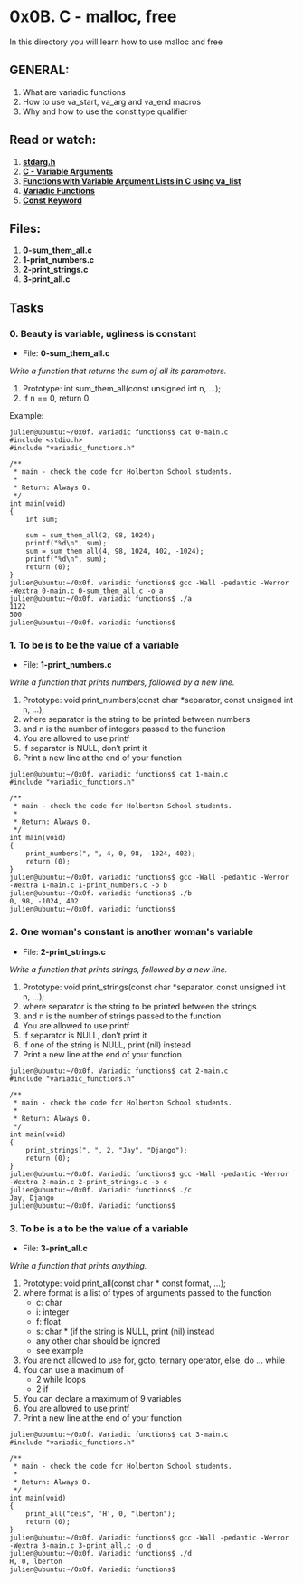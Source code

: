 # 0x0B. C - malloc, free
In this directory you will learn how to use malloc and free

## GENERAL:

1.  What are variadic functions
2.  How to use va_start, va_arg and va_end macros
3.  Why and how to use the const type qualifier

## Read or watch:

1.    **[stdarg.h](https://en.wikipedia.org/wiki/Stdarg.h)**
2.    **[C - Variable Arguments](https://www.tutorialspoint.com/cprogramming/c_variable_arguments.htm)**
3.    **[Functions with Variable Argument Lists in C using va_list](https://www.cprogramming.com/tutorial/c/lesson17.html)**
4.    **[Variadic Functions](https://www.gnu.org/software/libc/manual/html_node/Variadic-Functions.html)**
5.    **[Const Keyword](https://www.youtube.com/watch?v=1W4oyuOdXv8)**

## Files:

1.  **0-sum_them_all.c**
2.  **1-print_numbers.c**
3.  **2-print_strings.c**
4.  **3-print_all.c**

## Tasks

### 0. Beauty is variable, ugliness is constant 
*   File: **0-sum_them_all.c**

*Write a function that returns the sum of all its parameters.*

1.  Prototype: int sum_them_all(const unsigned int n, ...);
2.  If n == 0, return 0 

Example:

```
julien@ubuntu:~/0x0f. variadic functions$ cat 0-main.c
#include <stdio.h>
#include "variadic_functions.h"

/**
 * main - check the code for Holberton School students.
 *
 * Return: Always 0.
 */
int main(void)
{
    int sum;

    sum = sum_them_all(2, 98, 1024);
    printf("%d\n", sum);
    sum = sum_them_all(4, 98, 1024, 402, -1024);
    printf("%d\n", sum);    
    return (0);
}
julien@ubuntu:~/0x0f. variadic functions$ gcc -Wall -pedantic -Werror -Wextra 0-main.c 0-sum_them_all.c -o a
julien@ubuntu:~/0x0f. variadic functions$ ./a 
1122
500
julien@ubuntu:~/0x0f. variadic functions$ 

```

### 1. To be is to be the value of a variable 

*   File: **1-print_numbers.c**

*Write a function that prints numbers, followed by a new line.*

1.  Prototype: void print_numbers(const char *separator, const unsigned int n, ...);
2.  where separator is the string to be printed between numbers
3.  and n is the number of integers passed to the function
4.  You are allowed to use printf
5.  If separator is NULL, don’t print it
6.  Print a new line at the end of your function  

```
julien@ubuntu:~/0x0f. variadic functions$ cat 1-main.c
#include "variadic_functions.h"

/**
 * main - check the code for Holberton School students.
 *
 * Return: Always 0.
 */
int main(void)
{
    print_numbers(", ", 4, 0, 98, -1024, 402);
    return (0);
}
julien@ubuntu:~/0x0f. variadic functions$ gcc -Wall -pedantic -Werror -Wextra 1-main.c 1-print_numbers.c -o b
julien@ubuntu:~/0x0f. variadic functions$ ./b
0, 98, -1024, 402
julien@ubuntu:~/0x0f. variadic functions$ 
```

###  2. One woman's constant is another woman's variable 

*   File: **2-print_strings.c**

*Write a function that prints strings, followed by a new line.*

1.  Prototype: void print_strings(const char *separator, const unsigned int n, ...);
2.  where separator is the string to be printed between the strings
3.  and n is the number of strings passed to the function
4.  You are allowed to use printf
5.  If separator is NULL, don’t print it
6.  If one of the string is NULL, print (nil) instead
7.  Print a new line at the end of your function

```
julien@ubuntu:~/0x0f. Variadic functions$ cat 2-main.c
#include "variadic_functions.h"

/**
 * main - check the code for Holberton School students.
 *
 * Return: Always 0.
 */
int main(void)
{
    print_strings(", ", 2, "Jay", "Django");
    return (0);
}
julien@ubuntu:~/0x0f. Variadic functions$ gcc -Wall -pedantic -Werror -Wextra 2-main.c 2-print_strings.c -o c
julien@ubuntu:~/0x0f. Variadic functions$ ./c 
Jay, Django
julien@ubuntu:~/0x0f. Variadic functions$ 
```

###  3. To be is a to be the value of a variable 
*   File: **3-print_all.c**

*Write a function that prints anything.*

1.  Prototype: void print_all(const char * const format, ...);
2.  where format is a list of types of arguments passed to the function
     - c: char
     - i: integer
     - f: float
     - s: char * (if the string is NULL, print (nil) instead 
     - any other char should be ignored
     - see example
3.  You are not allowed to use for, goto, ternary operator, else, do ... while
4.  You can use a maximum of
     - 2 while loops
     - 2 if
5.  You can declare a maximum of 9 variables
6.  You are allowed to use printf
7.  Print a new line at the end of your function


```
julien@ubuntu:~/0x0f. Variadic functions$ cat 3-main.c
#include "variadic_functions.h"

/**
 * main - check the code for Holberton School students.
 *
 * Return: Always 0.
 */
int main(void)
{
    print_all("ceis", 'H', 0, "lberton");
    return (0);
}
julien@ubuntu:~/0x0f. Variadic functions$ gcc -Wall -pedantic -Werror -Wextra 3-main.c 3-print_all.c -o d
julien@ubuntu:~/0x0f. Variadic functions$ ./d 
H, 0, lberton
julien@ubuntu:~/0x0f. Variadic functions$ 

```

